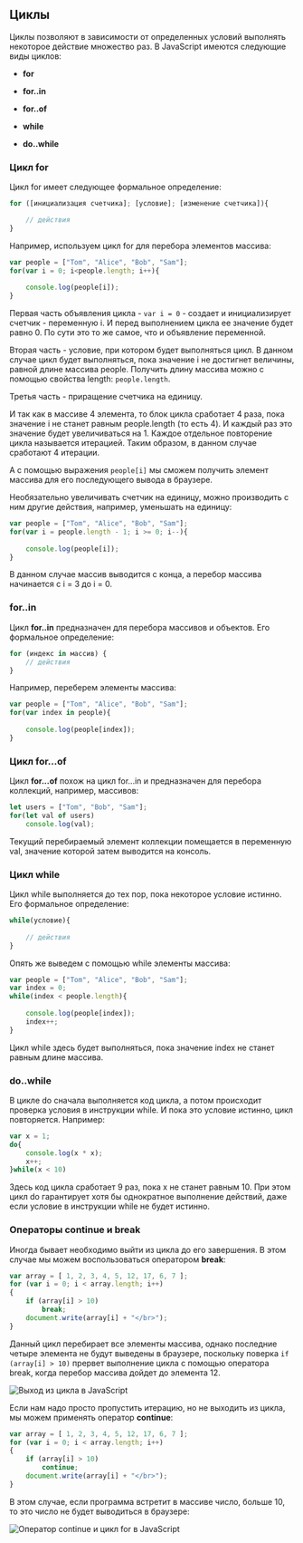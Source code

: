 ## Циклы

Циклы позволяют в зависимости от определенных условий выполнять некоторое действие множество раз. В JavaScript имеются следующие виды циклов:

- **for**

- **for..in**

- **for..of**

- **while**

- **do..while**

### Цикл for

Цикл for имеет следующее формальное определение:

```js
for ([инициализация счетчика]; [условие]; [изменение счетчика]){

    // действия
}
```

Например, используем цикл for для перебора элементов массива:

```js
var people = ["Tom", "Alice", "Bob", "Sam"];
for(var i = 0; i<people.length; i++){
    
    console.log(people[i]);
}
```

Первая часть объявления цикла - `var i = 0` - создает и инициализирует счетчик - переменную i. И перед выполнением цикла ее 
значение будет равно 0. По сути это то же самое, что и объявление переменной.

Вторая часть - условие, при котором будет выполняться цикл. В данном случае цикл будет выполняться, пока значение i не достигнет величины, равной длине массива people. 
Получить длину массива можно с помощью свойства length: `people.length`.

Третья часть - приращение счетчика на единицу.

И так как в массиве 4 элемента, то блок цикла сработает 4 раза, пока значение i не станет равным people.length (то есть 4). 
И каждый раз это значение будет увеличиваться на 1. Каждое отдельное повторение цикла называется итерацией. Таким образом, в данном случае 
сработают 4 итерации.

А с помощью выражения `people[i]` мы сможем получить элемент массива для его последующего вывода в браузере.

Необязательно увеличивать счетчик на единицу, можно производить с ним другие действия, например, уменьшать на единицу:

```js
var people = ["Tom", "Alice", "Bob", "Sam"];
for(var i = people.length - 1; i >= 0; i--){
    
    console.log(people[i]);
}
```

В данном случае массив выводится с конца, а перебор массива начинается с i = 3 до i = 0.

### for..in

Цикл **for..in** предназначен для перебора массивов и объектов. Его формальное определение:

```js
for (индекс in массив) {
    // действия
}
```

Например, переберем элементы массива:

```js
var people = ["Tom", "Alice", "Bob", "Sam"];
for(var index in people){
    
    console.log(people[index]);
}
```

### Цикл for...of

Цикл **for...of** похож на цикл for...in и предназначен для перебора коллекций, например, массивов:

```js
let users = ["Tom", "Bob", "Sam"];
for(let val of users)
    console.log(val);
```

Текущий перебираемый элемент коллекции помещается в переменную val, значение которой затем выводится на консоль.

### Цикл while

Цикл while выполняется до тех пор, пока некоторое условие истинно. Его формальное определение:

```js
while(условие){
    
    // действия
}
```

Опять же выведем с помощью while элементы массива:

```js
var people = ["Tom", "Alice", "Bob", "Sam"];
var index = 0;
while(index < people.length){
    
    console.log(people[index]);
    index++;
}
```

Цикл while здесь будет выполняться, пока значение index не станет равным длине массива.

### do..while

В цикле do сначала выполняется код цикла, а потом происходит проверка условия в инструкции while. И пока это условие истинно, цикл 
повторяется. Например:

```js
var x = 1;
do{
    console.log(x * x);
    x++;
}while(x < 10)
```

Здесь код цикла сработает 9 раз, пока x не станет равным 10. При этом цикл do гарантирует хотя бы однократное выполнение действий, даже если условие в инструкции while не будет истинно.

### Операторы continue и break

Иногда бывает необходимо выйти из цикла до его завершения. В этом случае мы можем воспользоваться оператором **break**:

```js
var array = [ 1, 2, 3, 4, 5, 12, 17, 6, 7 ];
for (var i = 0; i < array.length; i++)
{
    if (array[i] > 10)
        break;
    document.write(array[i] + "</br>");
}
```

Данный цикл перебирает все элементы массива, однако последние четыре элемента не будут выведены в браузере, поскольку поверка `if (array[i] > 10)` 
прервет выполнение цикла с помощью оператора break, когда перебор массива дойдет до элемента 12.

![Выход из цикла в JavaScript](https://metanit.com/web/javascript/pics/2.4.png)

Если нам надо просто пропустить итерацию, но не выходить из цикла, мы можем применять оператор **continue**:

```js
var array = [ 1, 2, 3, 4, 5, 12, 17, 6, 7 ];
for (var i = 0; i < array.length; i++)
{
    if (array[i] > 10)
        continue;
    document.write(array[i] + "</br>");
}
```

В этом случае, если программа встретит в массиве число, больше 10, то это число не будет выводиться в браузере:

![Оператор continue и цикл for в JavaScript](https://metanit.com/web/javascript/pics/2.5.png)

